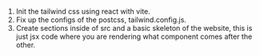 1. Init the tailwind css using react with vite. 
2. Fix up the configs of the postcss, tailwind.config.js. 
3. Create sections inside of src and a basic skeleton of the website, this is just jsx code where you are rendering what component comes after the other. 